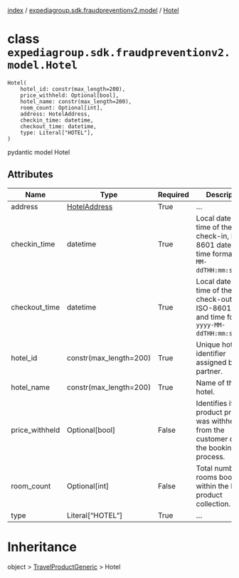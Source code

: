 [index](index.md) /
[expediagroup.sdk.fraudpreventionv2.model](expediagroup.sdk.fraudpreventionv2.model.md)
/ [Hotel](Hotel.md)

# class `expediagroup.sdk.fraudpreventionv2.model.Hotel`

```
Hotel(
    hotel_id: constr(max_length=200),
    price_withheld: Optional[bool],
    hotel_name: constr(max_length=200),
    room_count: Optional[int],
    address: HotelAddress,
    checkin_time: datetime,
    checkout_time: datetime,
    type: Literal["HOTEL"],
)
```

pydantic model Hotel

## Attributes

| Name           | Type                            | Required | Description                                                                                              |
| -------------- | ------------------------------- | -------- | -------------------------------------------------------------------------------------------------------- |
| address        | [HotelAddress](HotelAddress.md) | True     | …                                                                                                        |
| checkin_time   | datetime                        | True     | Local date and time of the hotel check-in, in ISO-8601 date and time format `yyyy-MM-ddTHH:mm:ss.SSSZ`.  |
| checkout_time  | datetime                        | True     | Local date and time of the hotel check-out, in ISO-8601 date and time format `yyyy-MM-ddTHH:mm:ss.SSSZ`. |
| hotel_id       | constr(max_length=200)          | True     | Unique hotel identifier assigned by the partner.                                                         |
| hotel_name     | constr(max_length=200)          | True     | Name of the hotel.                                                                                       |
| price_withheld | Optional\[bool\]                | False    | Identifies if the product price was withheld from the customer during the booking process.               |
| room_count     | Optional\[int\]                 | False    | Total number of rooms booked within the hotel product collection.                                        |
| type           | Literal\[“HOTEL”\]              | True     | …                                                                                                        |

# Inheritance

object > [TravelProductGeneric](TravelProductGeneric.md) > Hotel

